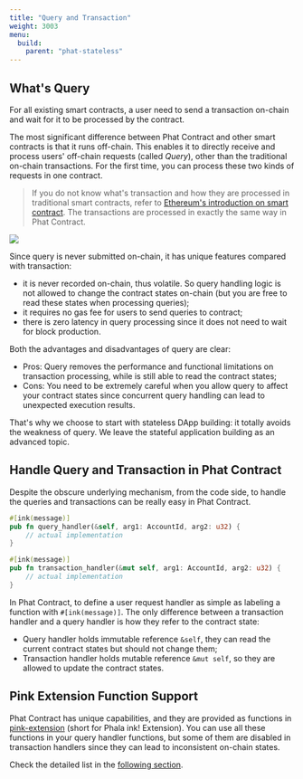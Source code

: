 ```yaml
---
title: "Query and Transaction"
weight: 3003
menu:
  build:
    parent: "phat-stateless"
---
```


## What's Query

For all existing smart contracts, a user need to send a transaction on-chain and wait for it to be processed by the contract.

The most significant difference between Phat Contract and other smart contracts is that it runs off-chain. This enables it to directly receive and process users' off-chain requests (called *Query*), other than the traditional on-chain transactions. For the first time, you can process these two kinds of requests in one contract.

> If you do not know what's transaction and how they are processed in traditional smart contracts, refer to [Ethereum's introduction on smart contract](https://ethereum.org/en/developers/docs/smart-contracts/). The transactions are processed in exactly the same way in Phat Contract.

![](/images/build/general-node-design.png)

Since query is never submitted on-chain, it has unique features compared with transaction:
- it is never recorded on-chain, thus volatile. So query handling logic is not allowed to change the contract states on-chain (but you are free to read these states when processing queries);
- it requires no gas fee for users to send queries to contract;
- there is zero latency in query processing since it does not need to wait for block production.

Both the advantages and disadvantages of query are clear:
- Pros: Query removes the performance and functional limitations on transaction processing, while is still able to read the contract states;
- Cons: You need to be extremely careful when you allow query to affect your contract states since concurrent query handling can lead to unexpected execution results.

That's why we choose to start with stateless DApp building: it totally avoids the weakness of query. We leave the stateful application building as an advanced topic.


## Handle Query and Transaction in Phat Contract

Despite the obscure underlying mechanism, from the code side, to handle the queries and transactions can be really easy in Phat Contract.

```rust
#[ink(message)]
pub fn query_handler(&self, arg1: AccountId, arg2: u32) {
    // actual implementation
}

#[ink(message)]
pub fn transaction_handler(&mut self, arg1: AccountId, arg2: u32) {
    // actual implementation
}
```

In Phat Contract, to define a user request handler as simple as labeling a function with `#[ink(message)]`. The only difference between a transaction handler and a query handler is how they refer to the contract state:
- Query handler holds immutable reference `&self`, they can read the current contract states but should not change them;
- Transaction handler holds mutable reference `&mut self`, so they are allowed to update the contract states.


## Pink Extension Function Support

Phat Contract has unique capabilities, and they are provided as functions in [pink-extension](https://github.com/Phala-Network/phala-blockchain/tree/master/crates/pink) (short for Phala ink! Extension). You can use all these functions in your query handler functions, but some of them are disabled in transaction handlers since they can lead to inconsistent on-chain states.

Check the detailed list in the [following section](/en-us/build/stateless/pink-extension/#pink-extension-functions).
